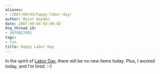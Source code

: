 ```yaml
---
aliases:
- /2007/09/03/happy-labor-day/
author: Major Hayden
date: 2007-09-04 03:49:58
dsq_thread_id:
- 3679027891
tags:
- fun
title: Happy Labor Day
---
```


In the spirit of [Labor Day][1], there will be no new items today. Plus, I worked today, and I'm tired. :-)

 [1]: http://en.wikipedia.org/wiki/Labor_day